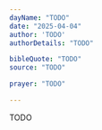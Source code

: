 ```yaml
---
dayName: "TODO"
date: "2025-04-04"
author: 'TODO'
authorDetails: "TODO"

bibleQuote: "TODO"
source: "TODO"

prayer: "TODO"

---
```


TODO
